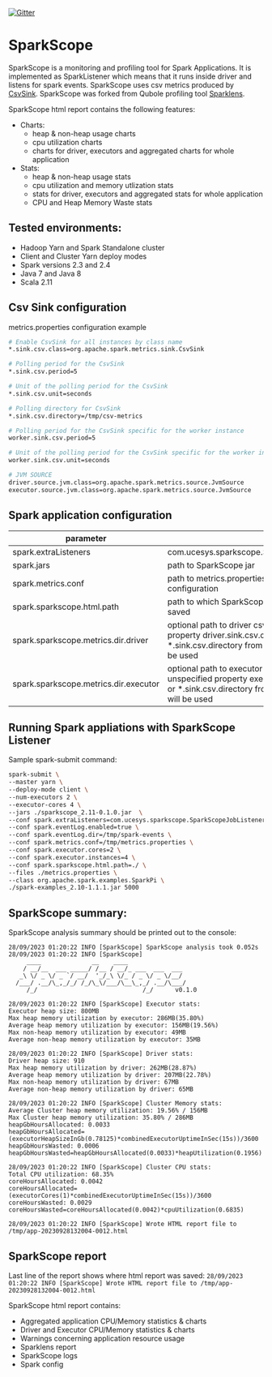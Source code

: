 [![Gitter](https://badges.gitter.im/qubole-sparklens/community.svg)](https://gitter.im/qubole-sparklens/community?utm_source=badge&utm_medium=badge&utm_campaign=pr-badge)

# SparkScope #

SparkScope is a monitoring and profiling tool for Spark Applications. 
It is implemented as SparkListener which means that it runs inside driver and listens for spark events.
SparkScope uses csv metrics produced by [CsvSink](https://github.com/apache/spark/blob/master/core/src/main/scala/org/apache/spark/metrics/sink/CsvSink.scala).
SparkScope was forked from Qubole profiling tool [Sparklens](https://github.com/qubole/sparklens).

SparkScope html report contains the following features:
- Charts:
  - heap & non-heap usage charts
  - cpu utilization charts
  - charts for driver, executors and aggregated charts for whole application
- Stats:
  - heap & non-heap usage stats
  - cpu utilization and memory utlization stats
  - stats for driver, executors and aggregated stats for whole application
  - CPU and Heap Memory Waste stats

## Tested environments:
- Hadoop Yarn and Spark Standalone cluster
- Client and Cluster Yarn deploy modes
- Spark versions 2.3 and 2.4
- Java 7 and Java 8
- Scala 2.11

## Csv Sink configuration
metrics.properties configuration example
```bash
# Enable CsvSink for all instances by class name
*.sink.csv.class=org.apache.spark.metrics.sink.CsvSink

# Polling period for the CsvSink
*.sink.csv.period=5

# Unit of the polling period for the CsvSink
*.sink.csv.unit=seconds

# Polling directory for CsvSink
*.sink.csv.directory=/tmp/csv-metrics

# Polling period for the CsvSink specific for the worker instance
worker.sink.csv.period=5

# Unit of the polling period for the CsvSink specific for the worker instance
worker.sink.csv.unit=seconds

# JVM SOURCE
driver.source.jvm.class=org.apache.spark.metrics.source.JvmSource
executor.source.jvm.class=org.apache.spark.metrics.source.JvmSource
```

## Spark application configuration

| parameter                               |                                                                                                                                                     |
|-----------------------------------------|-----------------------------------------------------------------------------------------------------------------------------------------------------|
| spark.extraListeners                    | com.ucesys.sparkscope.SparkScopeJobListener                                                                                                         |
| spark.jars                              | path to SparkScope jar                                                                                                                              |
| spark.metrics.conf                      | path to metrics.properties with CSV sinks configuration                                                                                             |
| spark.sparkscope.html.path              | path to which SparkScope html report will be saved                                                                                                  |
| spark.sparkscope.metrics.dir.driver     | optional path to driver csv metrics, if unspecified property driver.sink.csv.directory or *.sink.csv.directory from metrics.properties will be used |
| spark.sparkscope.metrics.dir.executor   | optional path to executor csv metrics, if unspecified property executor.sink.csv.directory or *.sink.csv.directory from metrics.properties will be used      |

## Running Spark appliations with SparkScope Listener
Sample spark-submit command:
```bash
spark-submit \
--master yarn \
--deploy-mode client \
--num-executors 2 \
--executor-cores 4 \
--jars ./sparkscope_2.11-0.1.0.jar  \
--conf spark.extraListeners=com.ucesys.sparkscope.SparkScopeJobListener \
--conf spark.eventLog.enabled=true \
--conf spark.eventLog.dir=/tmp/spark-events \
--conf spark.metrics.conf=/tmp/metrics.properties \
--conf spark.executor.cores=2 \
--conf spark.executor.instances=4 \
--conf spark.sparkscope.html.path=./ \
--files ./metrics.properties \
--class org.apache.spark.examples.SparkPi \
./spark-examples_2.10-1.1.1.jar 5000
```
## SparkScope summary:

SparkScope analysis summary should be printed out to the console:
```
28/09/2023 01:20:22 INFO [SparkScope] SparkScope analysis took 0.052s
28/09/2023 01:20:22 INFO [SparkScope] 
     ____              __    ____
    / __/__  ___ _____/ /__ / __/_ ___  ___  ___
   _\ \/ _ \/ _ `/ __/  '_/_\ \/_ / _ \/ _ \/__/
  /___/ .__/\_,_/_/ /_/\_\/___/\__\_,_/ .__/\___/
     /_/                             /_/      v0.1.0

28/09/2023 01:20:22 INFO [SparkScope] Executor stats:
Executor heap size: 800MB
Max heap memory utilization by executor: 286MB(35.80%)
Average heap memory utilization by executor: 156MB(19.56%)
Max non-heap memory utilization by executor: 49MB
Average non-heap memory utilization by executor: 35MB

28/09/2023 01:20:22 INFO [SparkScope] Driver stats:
Driver heap size: 910
Max heap memory utilization by driver: 262MB(28.87%)
Average heap memory utilization by driver: 207MB(22.78%)
Max non-heap memory utilization by driver: 67MB
Average non-heap memory utilization by driver: 65MB

28/09/2023 01:20:22 INFO [SparkScope] Cluster Memory stats: 
Average Cluster heap memory utilization: 19.56% / 156MB
Max Cluster heap memory utilization: 35.80% / 286MB
heapGbHoursAllocated: 0.0033
heapGbHoursAllocated=(executorHeapSizeInGb(0.78125)*combinedExecutorUptimeInSec(15s))/3600
heapGbHoursWasted: 0.0006
heapGbHoursWasted=heapGbHoursAllocated(0.0033)*heapUtilization(0.1956)

28/09/2023 01:20:22 INFO [SparkScope] Cluster CPU stats: 
Total CPU utilization: 68.35%
coreHoursAllocated: 0.0042
coreHoursAllocated=(executorCores(1)*combinedExecutorUptimeInSec(15s))/3600
coreHoursWasted: 0.0029
coreHoursWasted=coreHoursAllocated(0.0042)*cpuUtilization(0.6835)

28/09/2023 01:20:22 INFO [SparkScope] Wrote HTML report file to /tmp/app-20230928132004-0012.html
```

## SparkScope report
Last line of the report shows where html report was saved:
`28/09/2023 01:20:22 INFO [SparkScope] Wrote HTML report file to /tmp/app-20230928132004-0012.html`

SparkScope html report contains:
- Aggregated application CPU/Memory statistics & charts
- Driver and Executor CPU/Memory statistics & charts
- Warnings concerning application resource usage
- Sparklens report
- SparkScope logs
- Spark config
